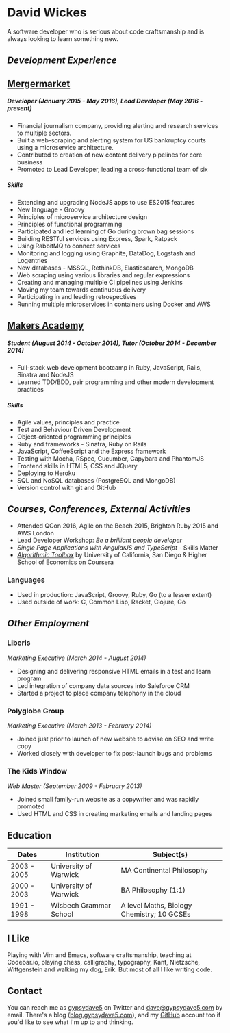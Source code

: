 # David Wickes
A software developer who is serious about code craftsmanship and is always
looking to learn something new.

## *Development Experience*

## [Mergermarket]
##### _Developer (January 2015 - May 2016), Lead Developer (May 2016 - present)_
* Financial journalism company, providing alerting and research services to
  multiple sectors.
* Built a web-scraping and alerting system for US bankruptcy courts using
  a microservice architecture.
* Contributed to creation of new content delivery pipelines for core business
* Promoted to Lead Developer, leading a cross-functional team of six

##### Skills
* Extending and upgrading NodeJS apps to use ES2015 features
* New language - Groovy
* Principles of microservice architecture design
* Principles of functional programming
* Participated and led learning of Go during brown bag sessions
* Building RESTful services using Express, Spark, Ratpack
* Using RabbitMQ to connect services
* Monitoring and logging using Graphite, DataDog, Logstash and Logentries
* New databases - MSSQL, RethinkDB, Elasticsearch, MongoDB
* Web scraping using various libraries and regular expressions
* Creating and managing multiple CI pipelines using Jenkins
* Moving my team towards continuous delivery
* Participating in and leading retrospectives
* Running multiple microservices in containers using Docker and AWS

## [Makers Academy]
##### _Student (August 2014 - October 2014), Tutor (October 2014 - December 2014)_
* Full-stack web development bootcamp in Ruby, JavaScript, Rails, Sinatra and NodeJS
* Learned TDD/BDD, pair programming and other modern development practices

##### Skills
* Agile values, principles and practice
* Test and Behaviour Driven Development
* Object-oriented programming principles
* Ruby and frameworks - Sinatra, Ruby on Rails
* JavaScript, CoffeeScript and the Express framework
* Testing with Mocha, RSpec, Cucumber, Capybara and PhantomJS
* Frontend skills in HTML5, CSS and JQuery
* Deploying to Heroku
* SQL and NoSQL databases (PostgreSQL and MongoDB)
* Version control with git and GitHub

## *Courses, Conferences, External Activities*

* Attended QCon 2016, Agile on the Beach 2015, Brighton Ruby 2015 and AWS London
* Lead Developer Workshop: _Be a brilliant people developer_
* _Single Page Applications with AngularJS and TypeScript_ - Skills Matter
* [_Algorithmic Toolbox_][toolbox] by University of California, San Diego
  & Higher School of Economics on Coursera

### Languages
* Used in production: JavaScript, Groovy, Ruby, Go (to a lesser extent)
* Used outside of work: C, Common Lisp, Racket, Clojure, Go

## *Other Employment*

### Liberis

*Marketing Executive (March 2014 - August 2014)*

- Designing and delivering responsive HTML emails in a test and learn program
- Led integration of company data sources into Saleforce CRM
- Started a project to place company telephony in the cloud

### Polyglobe Group

*Marketing Executive (March 2013 - February 2014)*

- Joined just prior to launch of new website to advise on SEO and write copy
- Worked closely with developer to fix post-launch bugs and problems

### The Kids Window

*Web Master (September 2009 - February 2013)*

- Joined small family-run website as a copywriter and was rapidly promoted
- Used HTML and CSS in creating marketing emails and landing pages

## Education
|      Dates      |       Institution       |              Subject(s)              |
| --------------- |-------------------------|--------------------------------------|
|  2003 - 2005 | University of Warwick     | MA Continental Philosophy     |
|  2000 - 2003 | University of Warwick | BA Philosophy (1:1) |
|  1991 - 1998 | Wisbech Grammar School | A level Maths, Biology Chemistry; 10 GCSEs |

## I Like
Playing with Vim and Emacs, software craftsmanship, teaching at
Codebar.io, playing chess, calligraphy, typography, Kant, Nietzsche,
Wittgenstein and walking my dog, Erik. But most of all I like writing code.

## Contact
You can reach me as [gypsydave5] on Twitter and [dave@gypsydave5.com]
by email. There's a blog ([blog.gypsydave5.com]), and my [GitHub] account too
if you'd like to see what I'm up to and thinking.

[blog.gypsydave5.com]: http://blog.gypsydave5.com/
[GitHub]: https://github.com/gypsydave5
[Mergermarket]: http://www.mergermarketgroup.com/
[Makers Academy]: http://www.makersacademy.com/
[gypsydave5]: https://twitter.com/gypsydave5
[dave@gypsydave5.com]: email:dave@gypsydave5.com
[toolbox]: https://www.coursera.org/account/accomplishments/records/C58NGM7GQS84
